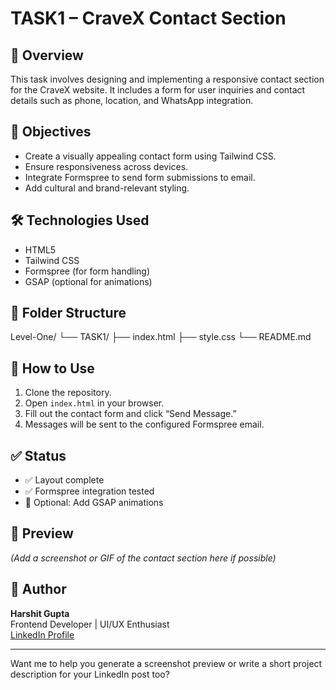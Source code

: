 # TASK1 – CraveX Contact Section

## 📌 Overview
This task involves designing and implementing a responsive contact section for the CraveX website. It includes a form for user inquiries and contact details such as phone, location, and WhatsApp integration.

## 🎯 Objectives
- Create a visually appealing contact form using Tailwind CSS.
- Ensure responsiveness across devices.
- Integrate Formspree to send form submissions to email.
- Add cultural and brand-relevant styling.

## 🛠️ Technologies Used
- HTML5
- Tailwind CSS
- Formspree (for form handling)
- GSAP (optional for animations)

## 📂 Folder Structure

Level-One/ 
└── TASK1/ 
├── index.html 
├── style.css 
└── README.md


## 🚀 How to Use
1. Clone the repository.
2. Open `index.html` in your browser.
3. Fill out the contact form and click “Send Message.”
4. Messages will be sent to the configured Formspree email.

## ✅ Status
- ✅ Layout complete
- ✅ Formspree integration tested
- 🔄 Optional: Add GSAP animations

## 📸 Preview
*(Add a screenshot or GIF of the contact section here if possible)*

## 🙌 Author
**Harshit Gupta**  
Frontend Developer | UI/UX Enthusiast  
[LinkedIn Profile](https://www.linkedin.com/in/harshit-gupta-qt2244)

---

Want me to help you generate a screenshot preview or write a short project description for your LinkedIn post too?

